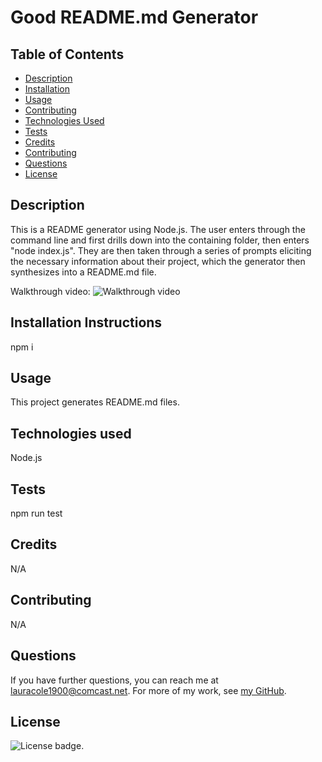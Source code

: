 # Good README.md Generator

  ## Table of Contents

  * [Description](#description)
  * [Installation](#installation)
  * [Usage](#usage)
  * [Contributing](#contributing)
  * [Technologies Used](#technologies)
  * [Tests](#tests)
  * [Credits](#credits)
  * [Contributing](#contributing)
  * [Questions](#questions)
  * [License](#license)

  ## Description

  This is a README generator using Node.js. The user enters through the command line and first drills down into the containing folder, then enters "node index.js". They are then taken through a series of prompts eliciting the necessary information about their project, which the generator then synthesizes into a README.md file.

  Walkthrough video:
  ![Walkthrough video](https://drive.google.com/file/d/1jXcjlIjijSWIJh8DP3Gx3CC52V9RL2UR/view)

  ## Installation Instructions

  npm i

  ## Usage

  This project generates README.md files.

  ## Technologies used

  Node.js

  ## Tests

  npm run test

  ## Credits

  N/A

  ## Contributing

  N/A

  ## Questions

  If you have further questions, you can reach me at lauracole1900@comcast.net. For more of my work, see [my GitHub](https://github.com/LauraCole1900).

  ## License

  ![License badge](https://img.shields.io/badge/license-MIT-brightgreen).

